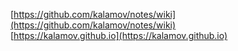 [https://github.com/kalamov/notes/wiki](https://github.com/kalamov/notes/wiki)  
[https://kalamov.github.io](https://kalamov.github.io)  
